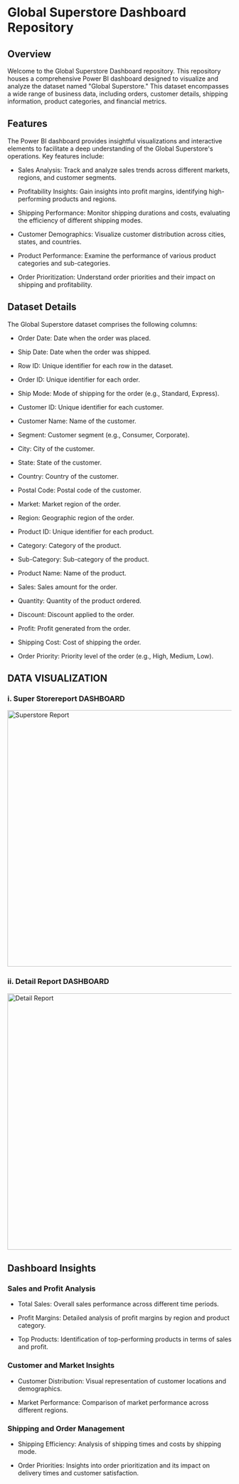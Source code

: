 # Global Superstore Dashboard Repository


## Overview

Welcome to the Global Superstore Dashboard repository. This repository houses a comprehensive Power BI dashboard designed to visualize and analyze the dataset named "Global Superstore." This dataset encompasses a wide range of business data, including orders, customer details, shipping information, product categories, and financial metrics.


## Features
The Power BI dashboard provides insightful visualizations and interactive elements to facilitate a deep understanding of the Global Superstore's operations. Key features include:

- Sales Analysis: Track and analyze sales trends across different markets, regions, and customer segments.

- Profitability Insights: Gain insights into profit margins, identifying high-performing products and regions.

- Shipping Performance: Monitor shipping durations and costs, evaluating the efficiency of different shipping modes.

- Customer Demographics: Visualize customer distribution across cities, states, and countries.

- Product Performance: Examine the performance of various product categories and sub-categories.

- Order Prioritization: Understand order priorities and their impact on shipping and profitability.


## Dataset Details
The Global Superstore dataset comprises the following columns:

- Order Date: Date when the order was placed.

- Ship Date: Date when the order was shipped.

- Row ID: Unique identifier for each row in the dataset.

- Order ID: Unique identifier for each order.

- Ship Mode: Mode of shipping for the order (e.g., Standard, Express).

- Customer ID: Unique identifier for each customer.

- Customer Name: Name of the customer.

- Segment: Customer segment (e.g., Consumer, Corporate).

- City: City of the customer.

- State: State of the customer.

- Country: Country of the customer.

- Postal Code: Postal code of the customer.

- Market: Market region of the order.

- Region: Geographic region of the order.

- Product ID: Unique identifier for each product.

- Category: Category of the product.

- Sub-Category: Sub-category of the product.

- Product Name: Name of the product.

- Sales: Sales amount for the order.

- Quantity: Quantity of the product ordered.

- Discount: Discount applied to the order.

- Profit: Profit generated from the order.

- Shipping Cost: Cost of shipping the order.

- Order Priority: Priority level of the order (e.g., High, Medium, Low).

## DATA VISUALIZATION

### i. Super Storereport DASHBOARD
<img width="575" alt="Superstore Report" src="https://github.com/Pruthyiraj/demo/assets/127317318/771fc251-e5bc-4108-8e49-e081c0cc9255">

### ii. Detail Report DASHBOARD

<img width="575" alt="Detail Report" src="https://github.com/Pruthyiraj/demo/assets/127317318/a0c455cb-e0d5-4ab8-b6c8-ae2bdf954a9b">

## Dashboard Insights

### Sales and Profit Analysis

- Total Sales: Overall sales performance across different time periods.

- Profit Margins: Detailed analysis of profit margins by region and product category.

- Top Products: Identification of top-performing products in terms of sales and profit.

### Customer and Market Insights

- Customer Distribution: Visual representation of customer locations and demographics.

- Market Performance: Comparison of market performance across different regions.

### Shipping and Order Management

- Shipping Efficiency: Analysis of shipping times and costs by shipping mode.

- Order Priorities: Insights into order prioritization and its impact on delivery times and customer satisfaction.
